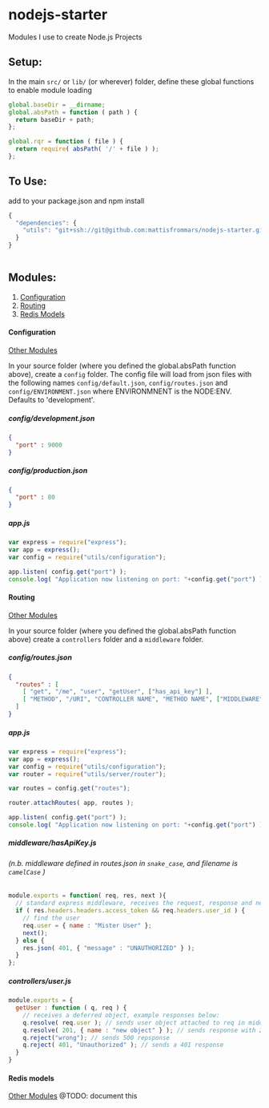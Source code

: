 nodejs-starter
==============

Modules I use to create Node.js Projects


Setup:
------

In the main `src/` or `lib/` (or wherever) folder, define these global functions to enable module loading

````javascript
global.baseDir = __dirname;
global.absPath = function ( path ) {
  return baseDir + path;
};

global.rqr = function ( file ) {
  return require( absPath( '/' + file ) );
};
````


To Use:
-------
add to your package.json and npm install
````javascript
{
  "dependencies": {
    "utils": "git+ssh://git@github.com:mattisfrommars/nodejs-starter.git"
  }
}
    
````

Modules:
--------

  1. [Configuration](#configuration)
  2. [Routing](#routing)
  3. [Redis Models](#redis-models)


#### Configuration
[Other Modules](#modules)

In your source folder (where you defined the global.absPath function above), create a `config` folder. The config file will load from json files with the following names `config/default.json`, `config/routes.json` and `config/ENVIRONMENT.json` where ENVIRONMNENT is the NODE:ENV. Defaults to 'development'.

##### config/development.json
````json
{
  "port" : 9000
}
````
##### config/production.json
````json
{
  "port" : 80
}
````
##### app.js
````javascript
var express = require("express");
var app = express();
var config = require("utils/configuration");

app.listen( config.get("port") );
console.log( "Application now listening on port: "+config.get("port") );
````

#### Routing
[Other Modules](#modules)

In your source folder (where you defined the global.absPath function above) create a `controllers` folder and a `middleware` folder.

##### config/routes.json
````json
{
  "routes" : [
    [ "get", "/me", "user", "getUser", ["has_api_key"] ],
    [ "METHOD", "/URI", "CONTROLLER NAME", "METHOD NAME", ["MIDDLEWARE"...] ]
  ]
}
````

##### app.js
````javascript
var express = require("express");
var app = express();
var config = require("utils/configuration");
var router = require("utils/server/router");

var routes = config.get("routes");

router.attachRoutes( app, routes ); 

app.listen( config.get("port") );
console.log( "Application now listening on port: "+config.get("port") );
````

##### middleware/hasApiKey.js
###### (n.b. middleware defined in routes.json in `snake_case`, and filename is `camelCase`  )
````javascript
module.exports = function( req, res, next ){
  // standard express middleware, receives the request, response and next objects
  if ( res.headers.headers.access_token && req.headers.user_id ) {
    // find the user
    req.user = { name : "Mister User" };
    next();
  } else {
    res.json( 401, { "message" : "UNAUTHORIZED" } );
  }
};
````

##### controllers/user.js
````javascript
module.exports = {
  getUser : function ( q, req ) {
    // receives a deferred object, example responses below:
    q.resolve( req.user ); // sends user object attached to req in middleware
    q.resolve( 201, { name : "new object" } ); // sends response with 201 status
    q.reject("wrong"); // sends 500 repsponse
    q.reject( 401, "Unauthorized" ); // sends a 401 response
  }
}
````


#### Redis models
[Other Modules](#modules)
@TODO: document this
